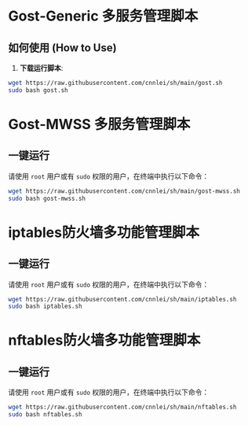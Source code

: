 # Gost-Generic 多服务管理脚本


## 如何使用 (How to Use)

1.  **下载运行脚本**:
```bash
wget https://raw.githubusercontent.com/cnnlei/sh/main/gost.sh
sudo bash gost.sh
```





# Gost-MWSS 多服务管理脚本
## 一键运行

请使用 `root` 用户或有 `sudo` 权限的用户，在终端中执行以下命令：

```bash
wget https://raw.githubusercontent.com/cnnlei/sh/main/gost-mwss.sh
sudo bash gost-mwss.sh
```




# iptables防火墙多功能管理脚本
## 一键运行

请使用 `root` 用户或有 `sudo` 权限的用户，在终端中执行以下命令：

```bash
wget https://raw.githubusercontent.com/cnnlei/sh/main/iptables.sh
sudo bash iptables.sh
```



# nftables防火墙多功能管理脚本
## 一键运行

请使用 `root` 用户或有 `sudo` 权限的用户，在终端中执行以下命令：

```bash
wget https://raw.githubusercontent.com/cnnlei/sh/main/nftables.sh
sudo bash nftables.sh
```






